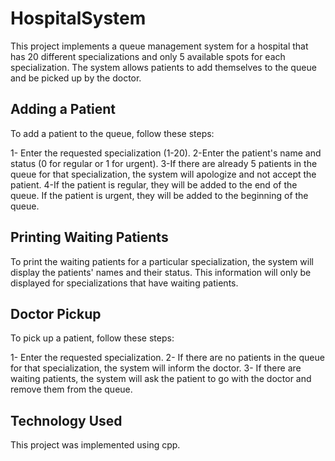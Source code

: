 # HospitalSystem
This project implements a queue management system for a hospital that has 20 different specializations and only 5 available spots for each specialization. The system allows patients to add themselves to the queue and be picked up by the doctor.

## Adding a Patient
To add a patient to the queue, follow these steps:

1- Enter the requested specialization (1-20).
2-Enter the patient's name and status (0 for regular or 1 for urgent).
3-If there are already 5 patients in the queue for that specialization, the system will apologize and not accept the patient.
4-If the patient is regular, they will be added to the end of the queue. If the patient is urgent, they will be added to the beginning of the queue.
## Printing Waiting Patients

To print the waiting patients for a particular specialization, the system will display the patients' names and their status. This information will only be displayed for specializations that have waiting patients.

## Doctor Pickup
To pick up a patient, follow these steps:

1- Enter the requested specialization.
2- If there are no patients in the queue for that specialization, the system will inform the doctor.
3- If there are waiting patients, the system will ask the patient to go with the doctor and remove them from the queue.
## Technology Used
This project was implemented using cpp.
